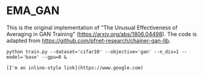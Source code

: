 # EMA_GAN

This is the original implementation of "The Unusual Effectiveness of Averaging in GAN Training" (https://arxiv.org/abs/1806.04498). The code is adapted from https://github.com/pfnet-research/chainer-gan-lib.

```python train.py --dataset='cifar10' --objective='gan' --n_dis=1 --model='base' --gpu=0 &```

```[I'm an inline-style link](https://www.google.com)```
